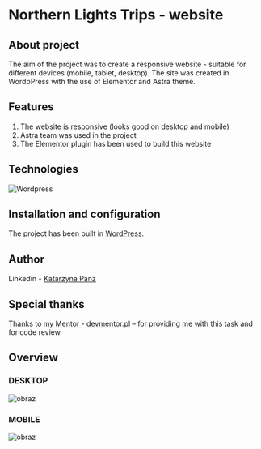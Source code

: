 # Northern Lights Trips - website

## About project
The aim of the project was to create a responsive website - suitable for different devices (mobile, tablet, desktop). 
The site was created in WordpPress with the use of Elementor and Astra theme.

## Features
1. The website is responsive (looks good on desktop and mobile)
2. Astra team was used in the project
3. The Elementor plugin has been used to build this website

## Technologies
![Wordpress](https://img.shields.io/badge/Wordpress-21759B?style=flat-square&logo=wordpress&logoColor=white)

## Installation and configuration

The project has been built in [WordPress](https://pl.wordpress.org/).

## Author
Linkedin - [Katarzyna Panz](https://www.linkedin.com/in/katarzyna-panz-584399228/)

## Special thanks
Thanks to my [Mentor - devmentor.pl](https://devmentor.pl/) – for providing me with this task and for code review.

## Overview
### DESKTOP
![obraz](https://user-images.githubusercontent.com/91606497/232053624-ab5d73ba-c1f7-434b-9136-b2e664b7bd85.png)
### MOBILE
![obraz](https://user-images.githubusercontent.com/91606497/232053774-5d529c2e-357c-415e-8e78-6c2569da45e5.png)


